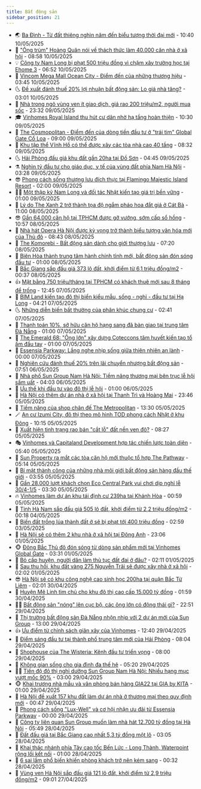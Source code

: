 ```yaml
---
title: Bất động sản
sidebar_position: 21
---
```


<!-- dantri-bat-dong-san:START -->
- 🌏 [Ba Đình - Từ đất thiêng nghìn năm đến biểu tượng thời đại mới](https://dantri.com.vn/bat-dong-san/ba-dinh-tu-dat-thieng-nghin-nam-den-bieu-tuong-thoi-dai-moi-20250510161048721.htm) - 10:40 10/05/2025
- 👹 [&quot;Ông trùm&quot; Hoàng Quân nói về thách thức làm 40.000 căn nhà ở xã hội](https://dantri.com.vn/bat-dong-san/ong-trum-hoang-quan-noi-ve-thach-thuc-lam-40000-can-nha-o-xa-hoi-20250510132828607.htm) - 08:58 10/05/2025
- 💡 [Công ty Nam Long bị phạt 500 triệu đồng vì chậm xây trường học tại Ehome 3](https://dantri.com.vn/bat-dong-san/cong-ty-nam-long-bi-phat-500-trieu-dong-vi-cham-xay-truong-hoc-tai-ehome-3-20250510132629376.htm) - 06:52 10/05/2025
- 🌋 [Vincom Mega Mall Ocean City - Điểm đến của những thương hiệu](https://dantri.com.vn/bat-dong-san/vincom-mega-mall-ocean-city-diem-den-cua-nhung-thuong-hieu-20250510103121901.htm) - 03:45 10/05/2025
- 🌜 [Đề xuất đánh thuế 20% lợi nhuận bất động sản: Lo giá nhà tăng?](https://dantri.com.vn/bat-dong-san/de-xuat-danh-thue-20-loi-nhuan-bat-dong-san-lo-gia-nha-tang-20250507152456941.htm) - 03:01 10/05/2025
- 💃 [Nhà trong ngõ vùng ven ít giao dịch, giá rao 200 triệu/m2, người mua sốc](https://dantri.com.vn/bat-dong-san/nha-trong-ngo-vung-ven-it-giao-dich-gia-rao-200-trieum2-nguoi-mua-soc-20250509171434221.htm) - 23:32 09/05/2025
- 🎓 [Vinhomes Royal Island thu hút cư dân nhờ hạ tầng hoàn thiện](https://dantri.com.vn/bat-dong-san/vinhomes-royal-island-thu-hut-cu-dan-nho-ha-tang-hoan-thien-20250509165629474.htm) - 10:30 09/05/2025
- 🌝 [The Cosmopolitan - Điểm đến của dòng tiền đầu tư ở &quot;trái tim&quot; Global Gate Cổ Loa](https://dantri.com.vn/bat-dong-san/the-cosmopolitan-diem-den-cua-dong-tien-dau-tu-o-trai-tim-global-gate-co-loa-20250509152224482.htm) - 09:00 09/05/2025
- 🧐 [Khu tập thể Vĩnh Hồ có thể được xây các tòa nhà cao 40 tầng](https://dantri.com.vn/bat-dong-san/khu-tap-the-vinh-ho-co-the-duoc-xay-cac-toa-nha-cao-40-tang-20250509105538443.htm) - 08:32 09/05/2025
- 🌜 [Hải Phòng đấu giá khu đất gần 20ha tại Đồ Sơn](https://dantri.com.vn/bat-dong-san/hai-phong-dau-gia-khu-dat-gan-20ha-tai-do-son-20250509015007761.htm) - 04:45 09/05/2025
- ⚗️ [Nghìn tỷ đầu tư cho giáo dục, y tế của vùng đất phía Nam Hà Nội](https://dantri.com.vn/bat-dong-san/nghin-ty-dau-tu-cho-giao-duc-y-te-cua-vung-dat-phia-nam-ha-noi-20250509102203936.htm) - 03:28 09/05/2025
- 😎 [Phong cách sống thượng lưu đích thực tại Flamingo Majestic Island Resort](https://dantri.com.vn/bat-dong-san/phong-cach-song-thuong-luu-dich-thuc-tai-flamingo-majestic-island-resort-20250508232431014.htm) - 02:00 09/05/2025
- 🧑‍🏫 [Một thập kỷ Nam Long và đối tác Nhật kiến tạo giá trị bền vững](https://dantri.com.vn/bat-dong-san/mot-thap-ky-nam-long-va-doi-tac-nhat-kien-tao-gia-tri-ben-vung-20250508165932138.htm) - 01:00 09/05/2025
- 💪 [Lý do The Xanh 2 trở thành tọa độ ngắm pháo hoa đắt giá ở Cát Bà](https://dantri.com.vn/bat-dong-san/ly-do-the-xanh-2-tro-thanh-toa-do-ngam-phao-hoa-dat-gia-o-cat-ba-20250508170433297.htm) - 11:00 08/05/2025
- 😎 [Gần 64.000 căn hộ tại TPHCM được gỡ vướng, sớm cấp sổ hồng](https://dantri.com.vn/bat-dong-san/gan-64000-can-ho-tai-tphcm-duoc-go-vuong-som-cap-so-hong-20250508164323522.htm) - 10:57 08/05/2025
- 🧠 [Nhà hát Opera Hà Nội được kỳ vọng trở thành biểu tượng văn hóa mới của Thủ đô](https://dantri.com.vn/bat-dong-san/nha-hat-opera-ha-noi-duoc-ky-vong-tro-thanh-bieu-tuong-van-hoa-moi-cua-thu-do-20250508153052650.htm) - 08:43 08/05/2025
- 🧰 [The Komorebi - Bất động sản dành cho giới thượng lưu](https://dantri.com.vn/bat-dong-san/the-komorebi-bat-dong-san-danh-cho-gioi-thuong-luu-20250508135655423.htm) - 07:20 08/05/2025
- 🤩 [Biên Hòa thành trung tâm hành chính tỉnh mới, bất động sản đón sóng đầu tư](https://dantri.com.vn/bat-dong-san/bien-hoa-thanh-trung-tam-hanh-chinh-tinh-moi-bat-dong-san-don-song-dau-tu-20250507233209294.htm) - 01:00 08/05/2025
- 🦆 [Bắc Giang sắp đấu giá 373 lô đất, khởi điểm từ 6,1 triệu đồng/m2](https://dantri.com.vn/bat-dong-san/bac-giang-sap-dau-gia-373-lo-dat-khoi-diem-tu-61-trieu-dongm2-20250508031329447.htm) - 00:37 08/05/2025
- 👍 [Mặt bằng 750 triệu/tháng tại TPHCM có khách thuê mới sau 8 tháng để trống](https://dantri.com.vn/bat-dong-san/mat-bang-750-trieuthang-tai-tphcm-co-khach-thue-moi-sau-8-thang-de-trong-20250507145322352.htm) - 12:45 07/05/2025
- 🙉 [BIM Land kiến tạo đô thị biển kiểu mẫu, sống - nghỉ - đầu tư tại Hạ Long](https://dantri.com.vn/bat-dong-san/bim-land-kien-tao-do-thi-bien-kieu-mau-song-nghi-dau-tu-tai-ha-long-20250507111718103.htm) - 04:21 07/05/2025
- 🌜 [Những diễn biến bất thường của phân khúc chung cư](https://dantri.com.vn/bat-dong-san/nhung-dien-bien-bat-thuong-cua-phan-khuc-chung-cu-20250506162205655.htm) - 02:41 07/05/2025
- 🌋 [Thanh toán 10%, sở hữu căn hộ hạng sang đã bàn giao tại trung tâm Đà Nẵng](https://dantri.com.vn/bat-dong-san/thanh-toan-10-so-huu-can-ho-hang-sang-da-ban-giao-tai-trung-tam-da-nang-20250506235435799.htm) - 01:00 07/05/2025
- 🥰 [The Emerald 68: &quot;Ông lớn&quot; xây dựng Coteccons tâm huyết kiến tạo tổ ấm đầu tay](https://dantri.com.vn/bat-dong-san/the-emerald-68-ong-lon-xay-dung-coteccons-tam-huyet-kien-tao-to-am-dau-tay-20250505094955884.htm) - 01:00 07/05/2025
- 💯 [Essensia Parkway: Lắng nghe nhịp sống giữa thiên nhiên an lành](https://dantri.com.vn/bat-dong-san/essensia-parkway-lang-nghe-nhip-song-giua-thien-nhien-an-lanh-20250507001026517.htm) - 00:00 07/05/2025
- 🤩 [Nghiên cứu đánh thuế 20% trên lãi chuyển nhượng bất động sản](https://dantri.com.vn/bat-dong-san/nghien-cuu-danh-thue-20-tren-lai-chuyen-nhuong-bat-dong-san-20250506140020082.htm) - 07:51 06/05/2025
- 💄 [Nhà phố Sun Group Nam Hà Nội: Tiềm năng thương mại bên trục lễ hội sầm uất](https://dantri.com.vn/bat-dong-san/nha-pho-sun-group-nam-ha-noi-tiem-nang-thuong-mai-ben-truc-le-hoi-sam-uat-20250506105820407.htm) - 04:03 06/05/2025
- 🦍 [Ưu thế khi đầu tư vào đô thị lễ hội](https://dantri.com.vn/bat-dong-san/uu-the-khi-dau-tu-vao-do-thi-le-hoi-20250505152229937.htm) - 01:00 06/05/2025
- 🎡 [Hà Nội có thêm dự án nhà ở xã hội tại Thanh Trì và Hoàng Mai](https://dantri.com.vn/bat-dong-san/ha-noi-co-them-du-an-nha-o-xa-hoi-tai-thanh-tri-va-hoang-mai-20250506015846093.htm) - 23:46 05/05/2025
- 🐎 [Tiềm năng của shop chân đế The Metropolitan](https://dantri.com.vn/bat-dong-san/tiem-nang-cua-shop-chan-de-the-metropolitan-20250505194338929.htm) - 13:30 05/05/2025
- 🪄 [An cư Izumi City, đô thị theo mô hình TOD phong cách Nhật ở khu Đông](https://dantri.com.vn/bat-dong-san/an-cu-izumi-city-do-thi-theo-mo-hinh-tod-phong-cach-nhat-o-khu-dong-20250505164926873.htm) - 10:15 05/05/2025
- 💼 [Xuất hiện tình trạng rao bán &quot;cắt lỗ&quot; đất nền ven đô?](https://dantri.com.vn/bat-dong-san/xuat-hien-tinh-trang-rao-ban-cat-lo-dat-nen-ven-do-20250505145603096.htm) - 08:27 05/05/2025
- 🎭 [Vinhomes và Capitaland Development hợp tác chiến lược toàn diện](https://dantri.com.vn/bat-dong-san/vinhomes-va-capitaland-development-hop-tac-chien-luoc-toan-dien-20250505115421017.htm) - 05:40 05/05/2025
- 🐻 [Sun Property ra mắt các tòa căn hộ mới thuộc tổ hợp The Pathway](https://dantri.com.vn/bat-dong-san/sun-property-ra-mat-cac-toa-can-ho-moi-thuoc-to-hop-the-pathway-20250505114131931.htm) - 05:14 05/05/2025
- 💃 [Bí mật thành công của những nhà môi giới bất động sản hàng đầu thế giới](https://dantri.com.vn/bat-dong-san/bi-mat-thanh-cong-cua-nhung-nha-moi-gioi-bat-dong-san-hang-dau-the-gioi-20250505104723588.htm) - 03:55 05/05/2025
- 🦣 [Gần 28.000 lượt khách chọn Eco Central Park vui chơi dịp nghỉ lễ 30/4-1/5](https://dantri.com.vn/bat-dong-san/gan-28000-luot-khach-chon-eco-central-park-vui-choi-dip-nghi-le-304-15-20250505101643134.htm) - 03:30 05/05/2025
- 🔥 [Vinhomes làm dự án khu tái định cư 239ha tại Khánh Hòa](https://dantri.com.vn/bat-dong-san/vinhomes-lam-du-an-khu-tai-dinh-cu-239ha-tai-khanh-hoa-20250505012253919.htm) - 00:59 05/05/2025
- 🤩 [Tỉnh Hà Nam sắp đấu giá 505 lô đất, khởi điểm từ 2,2 triệu đồng/m2](https://dantri.com.vn/bat-dong-san/tinh-ha-nam-sap-dau-gia-505-lo-dat-khoi-diem-tu-22-trieu-dongm2-20250504024243207.htm) - 00:18 04/05/2025
- 🥳 [Biến đất trồng lúa thành đất ở sẽ bị phạt tới 400 triệu đồng](https://dantri.com.vn/bat-dong-san/bien-dat-trong-lua-thanh-dat-o-se-bi-phat-toi-400-trieu-dong-20250503013220850.htm) - 02:59 03/05/2025
- 🤗 [Hà Nội sẽ có thêm 2 khu nhà ở xã hội tại Đông Anh](https://dantri.com.vn/bat-dong-san/ha-noi-se-co-them-2-khu-nha-o-xa-hoi-tai-dong-anh-20250501224445048.htm) - 23:06 01/05/2025
- 🐵 [Đông Bắc Thủ đô đón sóng từ dòng sản phẩm mới tại Vinhomes Global Gate](https://dantri.com.vn/bat-dong-san/dong-bac-thu-do-don-song-tu-dong-san-pham-moi-tai-vinhomes-global-gate-20250501101743389.htm) - 03:31 01/05/2025
- 🤖 [Bỏ cấp huyện, người dân làm thủ tục đất đai ở đâu?](https://dantri.com.vn/bat-dong-san/bo-cap-huyen-nguoi-dan-lam-thu-tuc-dat-dai-o-dau-20250430193136524.htm) - 02:11 01/05/2025
- 👺 [Sau thu hồi, khu đất vàng 275 Nguyễn Trãi sẽ được xây nhà ở xã hội](https://dantri.com.vn/bat-dong-san/sau-thu-hoi-khu-dat-vang-275-nguyen-trai-se-duoc-xay-nha-o-xa-hoi-20250501022004953.htm) - 02:02 01/05/2025
- 😎 [Hà Nội sẽ có khu công nghệ cao sinh học 200ha tại quận Bắc Từ Liêm](https://dantri.com.vn/bat-dong-san/ha-noi-se-co-khu-cong-nghe-cao-sinh-hoc-200ha-tai-quan-bac-tu-liem-20250430000317207.htm) - 02:01 30/04/2025
- 🤠 [Huyện Mê Linh tìm chủ cho khu đô thị cao cấp 15.000 tỷ đồng](https://dantri.com.vn/bat-dong-san/huyen-me-linh-tim-chu-cho-khu-do-thi-cao-cap-15000-ty-dong-20250430010551641.htm) - 01:59 30/04/2025
- 👨‍🏫 [Bất động sản &quot;nóng&quot; lên cục bộ, các ông lớn có động thái gì?](https://dantri.com.vn/bat-dong-san/bat-dong-san-nong-len-cuc-bo-cac-ong-lon-co-dong-thai-gi-20250428065702136.htm) - 22:51 29/04/2025
- 🧰 [Thị trường bất động sản Đà Nẵng nhộn nhịp với 2 dự án mới của Sun Group](https://dantri.com.vn/bat-dong-san/thi-truong-bat-dong-san-da-nang-nhon-nhip-voi-2-du-an-moi-cua-sun-group-20250429191149107.htm) - 13:00 29/04/2025
- 👍 [Ưu điểm từ chính sách giãn xây của Vinhomes](https://dantri.com.vn/bat-dong-san/uu-diem-tu-chinh-sach-gian-xay-cua-vinhomes-20250429190200929.htm) - 12:40 29/04/2025
- 🌈 [Điểm sáng đầu tư tại thành phố trung tâm mới của Hải Phòng](https://dantri.com.vn/bat-dong-san/diem-sang-dau-tu-tai-thanh-pho-trung-tam-moi-cua-hai-phong-20250429145644196.htm) - 08:04 29/04/2025
- 🐲 [Shophouse của The Wisteria: Kênh đầu tư triển vọng](https://dantri.com.vn/bat-dong-san/shophouse-cua-the-wisteria-kenh-dau-tu-trien-vong-20250429121305299.htm) - 08:00 29/04/2025
- 💄 [Không gian sống cho gia đình đa thế hệ](https://dantri.com.vn/bat-dong-san/khong-gian-song-cho-gia-dinh-da-the-he-20250429120857167.htm) - 05:20 29/04/2025
- 👨‍🏫 [Tiến độ đô thị nghỉ dưỡng Sun Group Nam Hà Nội: Nhiều hạng mục vượt mốc 90%](https://dantri.com.vn/bat-dong-san/tien-do-do-thi-nghi-duong-sun-group-nam-ha-noi-nhieu-hang-muc-vuot-moc-90-20250429091429126.htm) - 03:00 29/04/2025
- 🐵 [Khai trương nhà mẫu và văn phòng bán hàng GIA22 tại GIA by KITA](https://dantri.com.vn/bat-dong-san/khai-truong-nha-mau-va-van-phong-ban-hang-gia22-tai-gia-by-kita-20250428201955604.htm) - 01:00 29/04/2025
- 🎉 [Hà Nội đề xuất 157 khu đất làm dự án nhà ở thương mại theo quy định mới](https://dantri.com.vn/bat-dong-san/ha-noi-de-xuat-157-khu-dat-lam-du-an-nha-o-thuong-mai-theo-quy-dinh-moi-20250429024746712.htm) - 00:47 29/04/2025
- 💫 [Phong cách sống &quot;Lux-Well&quot; và cơ hội nhận ưu đãi từ Essensia Parkway](https://dantri.com.vn/bat-dong-san/phong-cach-song-lux-well-va-co-hoi-nhan-uu-dai-tu-essensia-parkway-20250428160751179.htm) - 00:00 29/04/2025
- 🦄 [Công ty liên quan Sun Group muốn làm nhà hát 12.700 tỷ đồng tại Hà Nội](https://dantri.com.vn/bat-dong-san/cong-ty-lien-quan-sun-group-muon-lam-nha-hat-12700-ty-dong-tai-ha-noi-20250428121349337.htm) - 05:49 28/04/2025
- 🌮 [Đất đấu giá tại Bắc Giang cao nhất 5,3 tỷ đồng một lô](https://dantri.com.vn/bat-dong-san/dat-dau-gia-tai-bac-giang-cao-nhat-53-ty-dong-mot-lo-20250428022628068.htm) - 03:05 28/04/2025
- 💯 [Khai thác nhánh phía Tây cao tốc Bến Lức - Long Thành, Waterpoint rộng lối kết nối](https://dantri.com.vn/bat-dong-san/khai-thac-nhanh-phia-tay-cao-toc-ben-luc-long-thanh-waterpoint-rong-loi-ket-noi-20250426154338409.htm) - 01:00 28/04/2025
- 🌊 [6 sai lầm phổ biến khiến phòng khách trở nên kém sang](https://dantri.com.vn/bat-dong-san/6-sai-lam-pho-bien-khien-phong-khach-tro-nen-kem-sang-20250427093408282.htm) - 00:32 28/04/2025
- 🤖 [Vùng ven Hà Nội sắp đấu giá 121 lô đất, khởi điểm từ 2,9 triệu đồng/m2](https://dantri.com.vn/bat-dong-san/vung-ven-ha-noi-sap-dau-gia-121-lo-dat-khoi-diem-tu-29-trieu-dongm2-20250427134235397.htm) - 09:01 27/04/2025<!-- dantri-bat-dong-san:END -->
